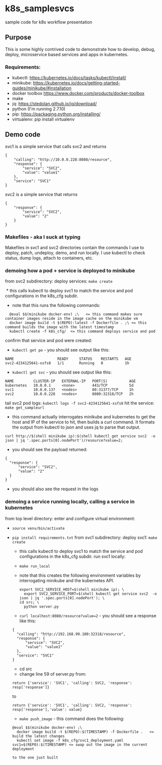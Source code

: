 # k8s_samplesvcs
sample code for k8s workflow presentation

## Purpose
This is some highly contrived code to demonstrate how to develop, debug, deploy, microservice based services and apps in kubernetes. 

### Requirements:
* kubectl: https://kubernetes.io/docs/tasks/kubectl/install/
* minikube: https://kubernetes.io/docs/getting-started-guides/minikube/#installation
* docker toolbox https://www.docker.com/products/docker-toolbox
* make 
* jq: https://stedolan.github.io/jq/download/
* python (I'm running 2.7.10)
* pip: https://packaging.python.org/installing/
* virtualenv: pip install virtualenv


## Demo code
svc1 is a simple service that calls svc2 and returns

```
{ 
    "calling": "http://10.0.0.228:8080/resource", 
    "response": { 
        "service": "SVC2", 
        "value": "value1" 
    }, 
    "service": "SVC1" 
}
```

svc2 is a simple service that returns 

```
{
    "response": {
        "service": "SVC2",
        "value": "2"
    }
}
```

### Makefiles - aka I suck at typing
Makefiles in svc1 and svc2 directories contain the commands I use to deploy, patch, undeploy, demo, and run locally. 
I use kubectl to check status, dump logs, attach to containers, etc. 

### demoing how a pod + service is deployed to minikube

from svc2 subdirectory:
deploy services: `make create` 

  * this calls kubectl to deploy svc1 to match the  service and pod configurations in the k8s_cfg subdir. 
  * note that this runs the following commands:
  
  
```
  @eval $$(minikube docker-env) ;\   <= this command makes sure container images reside in the image cache on the minikube vm
  docker image build -t $(REPO):latest -f Dockerfile . ;\ <= this command builds the image with the latest timestamp
  kubectl create -f k8s_cfg/  <= this command deploys service and pod
```

confirm that service and pod were created:

  * `kubectl get po` - you should see output like this:
  
  ```
  NAME                    READY     STATUS    RESTARTS   AGE
  svc2-4234125641-xsfs8   1/1       Running   0          1h
  ```
  
  * `kubectl get svc` - you should see output like this:
  
  ```
  NAME         CLUSTER-IP   EXTERNAL-IP   PORT(S)          AGE
  kubernetes   10.0.0.1     <none>        443/TCP          5d
  svc1         10.0.0.137   <nodes>       80:31377/TCP     1h
  svc2         10.0.0.228   <nodes>       8080:32318/TCP   2h
  ```

tail  svc2 pod logs: `kubectl logs -f svc2-4234125641-xsfs8`
hit the service: `make get_sampleurl`
  * this command actually interrogates minikube and kubernetes to get the host and IP of the service to hit, then builds a
  curl command. It formats the output from kubectl to json and uses jq to parse that output. 

  ```
  curl http://$(shell minikube ip):$(shell kubectl get service svc2  -o json | jq '.spec.ports[0].nodePort')/resource?value=2;
  ```
  
  * you should see the payload returned: 
  
  ```
  {
    "response": {
        "service": "SVC2",
        "value": "2"
    }
  }
  ```
  
  * you should also see the request in the logs
  
### demoing a service running locally, calling a service in kubernetes
from top level directory:
enter and configure virtual environment: 
* `source venv/bin/activate`
* `pip install requirements.txt`
from svc1 subdirectory:
deploy svc1: `make create`
  * this calls kubectl to deploy svc1 to match the  service and pod configurations in the k8s_cfg subdir. 
run svc1 locally:
  * `make run_local`
  * note that this creates the following environment variables by interrogating minikube and the kubernetes API.
  
    ```
    export SVC2_SERVICE_HOST=$(shell minikube ip); \
	  export SVC2_SERVICE_PORT=$(shell kubectl get service svc2  -o json | jq '.spec.ports[0].nodePort'); \
    cd src; \
	  python server.py
    ```
    
  * `curl localhost:8080/resource?value=2` - you should see a response like this:
  
  ```
  {
    "calling": "http://192.168.99.100:32318/resource",
    "response": {
        "service": "SVC2",
        "value": "value1"
    },
    "service": "SVC1"
  }
  ```
  
  * cd src
  * change line 59 of server.py from:
  
  ```
  return {'service': 'SVC1', 'calling': SVC2, 'response': resp['response']}
  ```
  
  to
  
  ```
  return {'service': 'SVC1', 'calling': SVC2, 'response': resp['response'],'value': value}
  ```
  
  * `make push_image` - this command does the following: 
  
  ```
  @eval $$(minikube docker-env) ;\
	docker image build -t $(REPO):$(TIMESTAMP) -f Dockerfile .   <= build the latest changes
	kubectl set image -f k8s_cfg/svc1_deployment.yaml svc1=$(REPO):$(TIMESTAMP) <= swap out the image in the current deployment
                                                                                 to the one just built
  ```                                                                                
  
  

  

